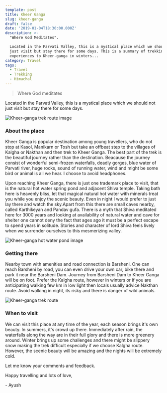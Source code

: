 ```yaml
---
template: post
title: Kheer Ganga
slug: kheer-ganga
draft: false
date: '2019-01-04T18:30:00.000Z'
description: >-
  "Where God Meditates".

  Located in the Parvati Valley, this is a mystical place which we should not
  just visit but stay there for some days. This is a summary of trekking
  experiences to Kheer-ganga in winters...
category: Travel
tags:
  - Travel
  - Trekking
  - Himachal
---
```

>Where God meditates

Located in the Parvati Valley, this is a mystical place which we should not just visit but stay there for some days.

![Kheer-ganga trek route image](/media/kheer-ganga-1.jpg 'Kheer Ganga trek route in winter')

### About the place

Kheer Ganga is popular destination among young travellers, who do not stop at Kasol, Manikarn or Tosh but take an offbeat step to the villages of Kalgha or Nakthan and then trek to Kheer Ganga. The best part of the trek is the beautiful journey rather than the destination. Beacause the journey consist of wonderful semi-frozen waterfalls, deadly gorges, blue water of Parvati river, huge rocks, sound of running water, wind and might be some bird or animal is all we hear. I choose to avoid headphones.

Upon reaching Kheer Ganga, there is just one trademark place to visit, that is the natural hot water spring pond and adjacent Shiva temple. Taking bath here is heavenly bliss, let that magical natural hot water with minerals treat you while you enjoy the scenic beauty. Even in night I would prefer to just lay there and watch the sky.Apart from this there are small caves nearby, called Karthikeyan and Pandav gufa. There is a myth that Shiva meditated here for 3000 years and looking at availability of natural water and cave for shelter one cannot deny the fact that ages ago it must be a perfect escape to spend years in solitude. Stories and character of lord Shiva feels lively when we surrender ourselves to this mesmerizing valley.

![Kheer-ganga hot water pond image](/media/kheer-ganga-pond.jpg 'Kheer Ganga hot water pond')

### Getting there

Nearby town with amenities and road connection is Barsheni. One can reach Barsheni by road, you can even drive your own car, bike there and park it near the Barsheni Dam. Journey from Barsheni Dam to Kheer Ganga will be on foot. Prefer the Kalgha route, however in winters or if you are anticipating walking few km in low light then locals usually advice Nakthan route. Avoid walking in night, its risky and there is danger of wild animals.

![Kheer-ganga trek route](/media/kheer-ganga-thumb.jpg 'Kheer Ganga trek route')

### When to visit

We can visit this place at any time of the year, each season brings it's own beauty. In summers, it's crowd up there. Immediately after rain, the waterfalls along the way are in their full glory and there is more greenery around. Winter brings up some challenges and there might be slippery snow making the trek difficult especially if we choose Kalgha route. However, the scenic beauty will be amazing and the nights will be extremely cold.

Let me know your comments and feedback.

Happy travelling and lots of love,

\- Ayush
